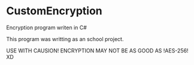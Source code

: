 # CustomEncryption
Encryption program writen in C#

This program was writting as an school project.

USE WITH CAUSION!
ENCRYPTION MAY NOT BE AS GOOD AS !AES-256! XD

